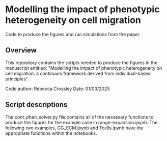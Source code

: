# Modelling the impact of phenotypic heterogeneity on cell migration
Code to produce the figures and run simulations from the paper. 

## Overview 

This repository contains the scripts needed to produce the figures in the manuscript entitled: "Modelling the impact of phenotypic heterogeneity on cell migration: a continuum framework derived from individual-based principles".

Code author: Rebecca Crossley 
Date: 01/03/2025

## Script descriptions 

The cont_phen_solver.py file contains all of the necessary functions to produce the figures for the example case in range-expansion.ipynb.
The following two examples, GG_ECM.ipynb and Tcells.ipynb have the appropriate functions within the notebooks.
